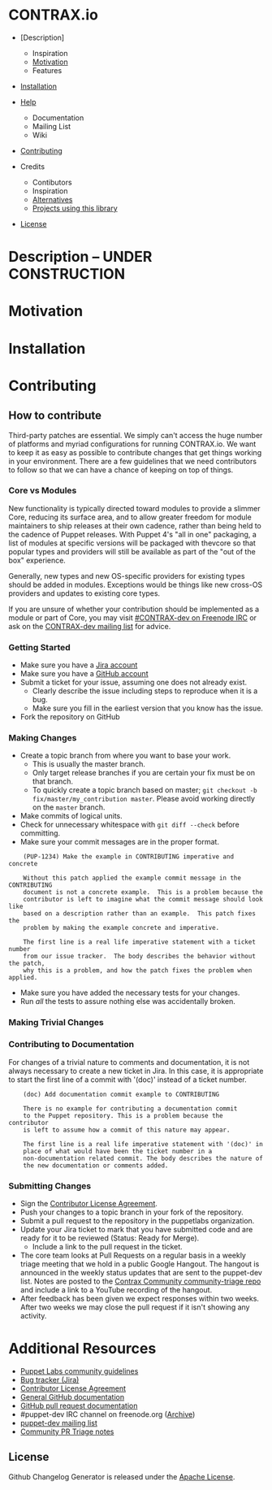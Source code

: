 CONTRAX.io 
==========


  - [Description]
    - Inspiration
    - [Motivation](#motivation)
    - Features
  - [Installation](#installation)
  - [Help](#Help)
    - Documentation
    - Mailing List
    - Wiki

  - [Contributing](#contributing)
  - Credits
    - Contibutors
    - Inspiration
    - [Alternatives](#alternatives)
    - [Projects using this library](#projects-using-this-library)
  - [License](#license)


# Description – UNDER CONSTRUCTION



# Motivation

	

# Installation


# Contributing

## How to contribute

Third-party patches are essential.  We simply can't access the huge number of platforms and myriad configurations for running
CONTRAX.io. We want to keep it as easy as possible to contribute changes that get things working in your environment. There are a few guidelines that we need contributors to follow so that we can have a chance of keeping on top of things.

### Core vs Modules

New functionality is typically directed toward modules to provide a slimmer Core, reducing its surface area, and to allow greater freedom for module maintainers to ship releases at their own cadence, rather than being held to the cadence of Puppet releases. With Puppet 4's "all in one" packaging, a list of modules at specific versions will be packaged with thevcore so that popular types and providers will still be available as part of the "out of the box" experience.

Generally, new types and new OS-specific providers for existing types should be added in modules. Exceptions would be things like new cross-OS providers and updates to existing core types.

If you are unsure of whether your contribution should be implemented as a module or part of Core, you may visit
[#CONTRAX-dev on Freenode IRC](https://freenode.net) or ask on the [CONTRAX-dev mailing list](https://)
for advice.

### Getting Started

* Make sure you have a [Jira account](https://tickets.puppetlabs.com)
* Make sure you have a [GitHub account](https://github.com/signup/free)
* Submit a ticket for your issue, assuming one does not already exist.
  * Clearly describe the issue including steps to reproduce when it is a bug.
  * Make sure you fill in the earliest version that you know has the issue.
* Fork the repository on GitHub

### Making Changes

* Create a topic branch from where you want to base your work.
  * This is usually the master branch.
  * Only target release branches if you are certain your fix must be on that
    branch.
  * To quickly create a topic branch based on master; `git checkout -b
    fix/master/my_contribution master`. Please avoid working directly on the
    `master` branch.
* Make commits of logical units.
* Check for unnecessary whitespace with `git diff --check` before committing.
* Make sure your commit messages are in the proper format.

````
    (PUP-1234) Make the example in CONTRIBUTING imperative and concrete

    Without this patch applied the example commit message in the CONTRIBUTING
    document is not a concrete example.  This is a problem because the
    contributor is left to imagine what the commit message should look like
    based on a description rather than an example.  This patch fixes the
    problem by making the example concrete and imperative.

    The first line is a real life imperative statement with a ticket number
    from our issue tracker.  The body describes the behavior without the patch,
    why this is a problem, and how the patch fixes the problem when applied.
````

* Make sure you have added the necessary tests for your changes.
* Run _all_ the tests to assure nothing else was accidentally broken.

### Making Trivial Changes

### Contributing to Documentation

For changes of a trivial nature to comments and documentation, it is not always necessary to create a new ticket in Jira. In this case, it is appropriate to start the first line of a commit with '(doc)' instead of a ticket number.

````
    (doc) Add documentation commit example to CONTRIBUTING

    There is no example for contributing a documentation commit
    to the Puppet repository. This is a problem because the contributor
    is left to assume how a commit of this nature may appear.

    The first line is a real life imperative statement with '(doc)' in
    place of what would have been the ticket number in a
    non-documentation related commit. The body describes the nature of
    the new documentation or comments added.
````

### Submitting Changes

* Sign the [Contributor License Agreement](http://links.contrax.io/cla).
* Push your changes to a topic branch in your fork of the repository.
* Submit a pull request to the repository in the puppetlabs organization.
* Update your Jira ticket to mark that you have submitted code and are ready for it to be reviewed (Status: Ready for Merge).
  * Include a link to the pull request in the ticket.
* The core team looks at Pull Requests on a regular basis in a weekly triage
  meeting that we hold in a public Google Hangout. The hangout is announced in
  the weekly status updates that are sent to the puppet-dev list. Notes are
  posted to the [Contrax Community community-triage
  repo]()
  and include a link to a YouTube recording of the hangout.
* After feedback has been given we expect responses within two weeks. After two
  weeks we may close the pull request if it isn't showing any activity.

# Additional Resources

* [Puppet Labs community guidelines](https://docs.puppetlabs.com/community/community_guidelines.html)
* [Bug tracker (Jira)](https://tickets.puppetlabs.com)
* [Contributor License Agreement](http://links.puppetlabs.com/cla)
* [General GitHub documentation](https://help.github.com/)
* [GitHub pull request documentation](https://help.github.com/send-pull-requests/)
* #puppet-dev IRC channel on freenode.org ([Archive](https://botbot.me/freenode/puppet-dev/))
* [puppet-dev mailing list](https://groups.google.com/forum/#!forum/puppet-dev)
* [Community PR Triage notes](https://github.com/puppet-community/community-triage/tree/master/core/notes)
## License

Github Changelog Generator is released under the [Apache License](http://www.opensource.org/licenses/Apache).
